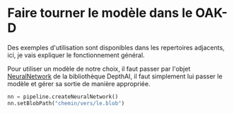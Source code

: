 # Faire tourner le modèle dans le OAK-D

Des exemples d'utilisation sont disponibles dans les repertoires adjacents, ici, je vais expliquer le fonctionnement général.

Pour utiliser un modèle de notre choix, il faut passer par l'objet [NeuralNetwork](https://docs.luxonis.com/projects/api/en/latest/references/python/#depthai.NeuralNetwork) de la bibliothèque DepthAI, il faut simplement lui passer le modèle et gérer sa sortie de manière appropriée.

```py
nn = pipeline.createNeuralNetwork()
nn.setBlobPath("chemin/vers/le.blob")
```
